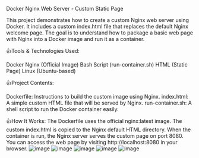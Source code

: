 Docker Nginx Web Server - Custom Static Page

This project demonstrates how to create a custom Nginx web server using Docker. It includes a custom index.html file that replaces the default Nginx welcome page. The goal is to understand how to package a basic web page with Nginx into a Docker image and run it as a container.

👍Tools & Technologies Used:

Docker
Nginx (Official Image)
Bash Script (run-container.sh)
HTML (Static Page)
Linux (Ubuntu-based)

👍Project Contents:

Dockerfile: Instructions to build the custom image using Nginx.
index.html: A simple custom HTML file that will be served by Nginx.
run-container.sh: A shell script to run the Docker container easily.

👍How It Works:
The Dockerfile uses the official nginx:latest image.
The custom index.html is copied to the Nginx default HTML directory.
When the container is run, the Nginx server serves the custom page on port 8080.
You can access the web page by visiting http://localhost:8080 in your browser.
![image](https://github.com/user-attachments/assets/0a6a3ca5-51b1-4274-9907-13cd9dcbf344)
![image](https://github.com/user-attachments/assets/943761a3-e272-4f5b-b606-4946cc2f691b)
![image](https://github.com/user-attachments/assets/64f496aa-9013-43a6-856e-c36388d77b0d)
![image](https://github.com/user-attachments/assets/d0078908-9ef9-44ee-be56-1ed65ee6296b)
![image](https://github.com/user-attachments/assets/9313159f-49fa-4ff9-a7ac-2630791b7e8f)







